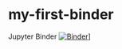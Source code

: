# my-first-binder
Jupyter Binder
[![Binder](https://mybinder.org/badge_logo.svg)](https://mybinder.org/v2/gh/pauljosephhebert/my-first-binder/HEAD)]
